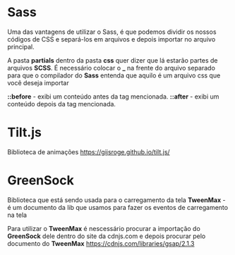 # Sass

Uma das vantagens de utilizar o Sass, é que podemos dividir os nossos códigos de CSS e separá-los em arquivos e depois importar no arquivo principal.

A pasta **partials** dentro da pasta **css** quer dizer que lá estarão partes de arquivos **SCSS**.
É necessário colocar o **_** na frente do arquivo separado para que o compilador do **Sass** entenda que aquilo é um arquivo css que você deseja importar

**::before** - exibi um conteúdo antes da tag mencionada.
**::after** - exibi um conteúdo depois da tag mencionada.

# Tilt.js 

Biblioteca de animações
https://gijsroge.github.io/tilt.js/

# GreenSock

Biblioteca que está sendo usada para o carregamento da tela
**TweenMax** - é um documento da lib que usamos para fazer os eventos de carregamento na tela

Para utilizar o **TweenMax** é nescessário procurar a importação do **GreenSock** dele dentro do site da cdnjs.com e depois procurar pelo documento do **TweenMax**
https://cdnjs.com/libraries/gsap/2.1.3

